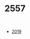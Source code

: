 # 2557 

<br>

- [2019](https://docs.google.com/document/d/1luXNzzQu4951dDWxC6dOky51nrKIvQ7tuOGjfV-kqak/edit)